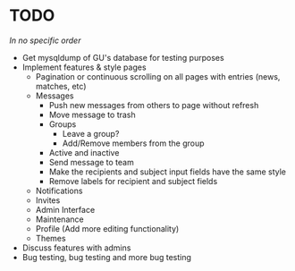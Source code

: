 TODO
====

<em>In no specific order</em>

- Get mysqldump of GU's database for testing purposes
- Implement features & style pages
    - Pagination or continuous scrolling on all pages with entries (news, matches, etc)
    - Messages
        - Push new messages from others to page without refresh
        - Move message to trash
        - Groups
            - Leave a group?
            - Add/Remove members from the group
        - Active and inactive
        - Send message to team
        - Make the recipients and subject input fields have the same style
        - Remove labels for recipient and subject fields
    - Notifications
    - Invites
    - Admin Interface
    - Maintenance
    - Profile (Add more editing functionality)
    - Themes
- Discuss features with admins
- Bug testing, bug testing and more bug testing

